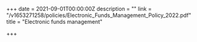 +++
date = 2021-09-01T00:00:00Z
description = ""
link = "/v1653271258/policies/Electronic_Funds_Management_Policy_2022.pdf"
title = "Electronic funds management"

+++

